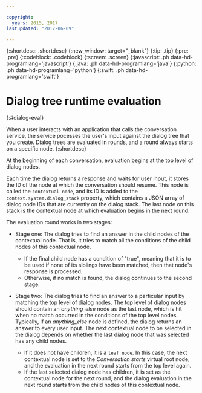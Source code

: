 ```yaml
---

copyright:
  years: 2015, 2017
lastupdated: "2017-06-09"

---
```


{:shortdesc: .shortdesc}
{:new_window: target="_blank"}
{:tip: .tip}
{:pre: .pre}
{:codeblock: .codeblock}
{:screen: .screen}
{:javascript: .ph data-hd-programlang='javascript'}
{:java: .ph data-hd-programlang='java'}
{:python: .ph data-hd-programlang='python'}
{:swift: .ph data-hd-programlang='swift'}

# Dialog tree runtime evaluation 
{:#dialog-eval}

When a user interacts with an application that calls the conversation service, the service pocesses the user's input against the dialog tree that you create. Dialog trees are evaluated in rounds, and a round always starts on a specific node.
{:shortdesc}

At the beginning of each conversation, evaluation begins at the top level of dialog nodes.

Each time the dialog returns a response and waits for user input, it stores the ID of the node at which the conversation should resume. This node is called the `contextual node`, and its ID is added to the `context.system.dialog_stack` property, which contains a JSON array of dialog node IDs that are currently on the dialog stack. The last node on this stack is the contextual node at which evaluation begins in the next round.

The evaluation round works in two stages:

- Stage one: The dialog tries to find an answer in the child nodes of the contextual node. That is, it tries to match all the conditions of the child nodes of this contextual node. 
  - If the final child node has a condition of "true", meaning that it is to be used if none of its siblings have been matched, then that node's response is processed. 
  - Otherwise, if no match is found, the dialog continues to the second stage. 

- Stage two: The dialog tries to find an answer to a particular input by matching the top level of dialog nodes. 
  The top level of dialog nodes should contain an *anything_else* node as the last node, which is hit when no match occurred in the conditions of the top level nodes. Typically, if an *anything_else* node is defined, the dialog returns an answer to every user input.
  The next contextual node to be selected in the dialog depends on whether the last dialog node that was selected has any child nodes. 
  - If it does not have children, it is a `leaf node`. In this case, the next contextual node is set to the *Conversation starts* virtual root node, and the evaluation in the next round starts from the top level again. 
  - If the last selected dialog node has children, it is set as the contextual node for the next round, and the dialog evaluation in the next round starts from the child nodes of this contextual node.
